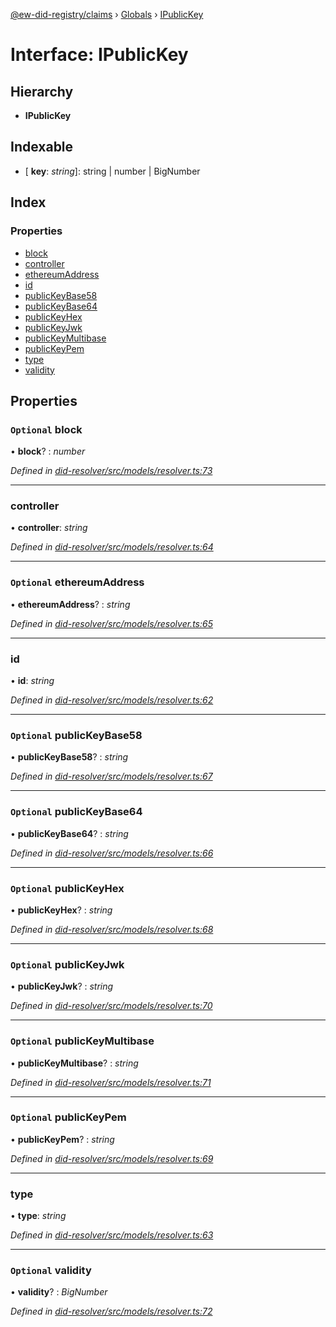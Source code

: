 [@ew-did-registry/claims](../README.md) › [Globals](../globals.md) › [IPublicKey](ipublickey.md)

# Interface: IPublicKey

## Hierarchy

* **IPublicKey**

## Indexable

* \[ **key**: *string*\]: string | number | BigNumber

## Index

### Properties

* [block](ipublickey.md#optional-block)
* [controller](ipublickey.md#controller)
* [ethereumAddress](ipublickey.md#optional-ethereumaddress)
* [id](ipublickey.md#id)
* [publicKeyBase58](ipublickey.md#optional-publickeybase58)
* [publicKeyBase64](ipublickey.md#optional-publickeybase64)
* [publicKeyHex](ipublickey.md#optional-publickeyhex)
* [publicKeyJwk](ipublickey.md#optional-publickeyjwk)
* [publicKeyMultibase](ipublickey.md#optional-publickeymultibase)
* [publicKeyPem](ipublickey.md#optional-publickeypem)
* [type](ipublickey.md#type)
* [validity](ipublickey.md#optional-validity)

## Properties

### `Optional` block

• **block**? : *number*

*Defined in [did-resolver/src/models/resolver.ts:73](https://github.com/energywebfoundation/ew-did-registry/blob/cf74adb/packages/did-resolver/src/models/resolver.ts#L73)*

___

###  controller

• **controller**: *string*

*Defined in [did-resolver/src/models/resolver.ts:64](https://github.com/energywebfoundation/ew-did-registry/blob/cf74adb/packages/did-resolver/src/models/resolver.ts#L64)*

___

### `Optional` ethereumAddress

• **ethereumAddress**? : *string*

*Defined in [did-resolver/src/models/resolver.ts:65](https://github.com/energywebfoundation/ew-did-registry/blob/cf74adb/packages/did-resolver/src/models/resolver.ts#L65)*

___

###  id

• **id**: *string*

*Defined in [did-resolver/src/models/resolver.ts:62](https://github.com/energywebfoundation/ew-did-registry/blob/cf74adb/packages/did-resolver/src/models/resolver.ts#L62)*

___

### `Optional` publicKeyBase58

• **publicKeyBase58**? : *string*

*Defined in [did-resolver/src/models/resolver.ts:67](https://github.com/energywebfoundation/ew-did-registry/blob/cf74adb/packages/did-resolver/src/models/resolver.ts#L67)*

___

### `Optional` publicKeyBase64

• **publicKeyBase64**? : *string*

*Defined in [did-resolver/src/models/resolver.ts:66](https://github.com/energywebfoundation/ew-did-registry/blob/cf74adb/packages/did-resolver/src/models/resolver.ts#L66)*

___

### `Optional` publicKeyHex

• **publicKeyHex**? : *string*

*Defined in [did-resolver/src/models/resolver.ts:68](https://github.com/energywebfoundation/ew-did-registry/blob/cf74adb/packages/did-resolver/src/models/resolver.ts#L68)*

___

### `Optional` publicKeyJwk

• **publicKeyJwk**? : *string*

*Defined in [did-resolver/src/models/resolver.ts:70](https://github.com/energywebfoundation/ew-did-registry/blob/cf74adb/packages/did-resolver/src/models/resolver.ts#L70)*

___

### `Optional` publicKeyMultibase

• **publicKeyMultibase**? : *string*

*Defined in [did-resolver/src/models/resolver.ts:71](https://github.com/energywebfoundation/ew-did-registry/blob/cf74adb/packages/did-resolver/src/models/resolver.ts#L71)*

___

### `Optional` publicKeyPem

• **publicKeyPem**? : *string*

*Defined in [did-resolver/src/models/resolver.ts:69](https://github.com/energywebfoundation/ew-did-registry/blob/cf74adb/packages/did-resolver/src/models/resolver.ts#L69)*

___

###  type

• **type**: *string*

*Defined in [did-resolver/src/models/resolver.ts:63](https://github.com/energywebfoundation/ew-did-registry/blob/cf74adb/packages/did-resolver/src/models/resolver.ts#L63)*

___

### `Optional` validity

• **validity**? : *BigNumber*

*Defined in [did-resolver/src/models/resolver.ts:72](https://github.com/energywebfoundation/ew-did-registry/blob/cf74adb/packages/did-resolver/src/models/resolver.ts#L72)*

